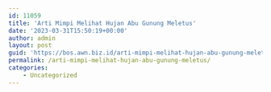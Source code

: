 ```yaml
---
id: 11059
title: 'Arti Mimpi Melihat Hujan Abu Gunung Meletus'
date: '2023-03-31T15:50:19+00:00'
author: admin
layout: post
guid: 'https://bos.awn.biz.id/arti-mimpi-melihat-hujan-abu-gunung-meletus/'
permalink: /arti-mimpi-melihat-hujan-abu-gunung-meletus/
categories:
    - Uncategorized
---
```


